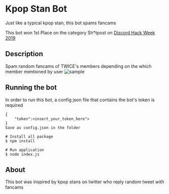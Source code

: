# Kpop Stan Bot

Just like a typical kpop stan, this bot spams fancams

This bot won 1st Place on the category Sh*tpost on [Discord Hack Week 2019](https://medium.com/discord-engineering/discord-community-hack-week-category-winners-bd0364360f92)

## Description
Spam random fancams of TWICE's members depending on the which member mentioned by user
![sample](https://i.ibb.co/x7tP90Z/kpop-Stan-Bot.png "sample")

## Running the bot
In order to run this bot, a config json file that contains the bot's token is required
```
{
    "token":<insert_your_token_here">
}
Save as config.json in the folder

```


```
# Install all package
$ npm install

# Run application
$ node index.js
```
## About
This bot was inspired by kpop stans on twitter who reply random tweet with fancams
